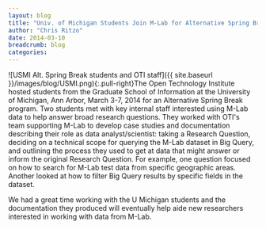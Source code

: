 ```yaml
---
layout: blog
title: "Univ. of Michigan Students Join M-Lab for Alternative Spring Break"
author: "Chris Ritzo"
date: 2014-03-10
breadcrumb: blog
categories:
---
```


![USMI Alt. Spring Break students and OTI staff]({{ site.baseurl }}/images/blog/USMI.png){:.pull-right}The Open Technology Institute hosted students from the Graduate School of Information at the University of Michigan, Ann Arbor, March 3-7, 2014 for an Alternative Spring Break program. Two students met with key internal staff interested using M-Lab data to help answer broad research questions. They worked with OTI's team supporting M-Lab to develop case studies and documentation describing their role as data analyst/scientist: taking a Research Question, deciding on a technical scope for querying the M-Lab dataset in Big Query, and outlining the process they used to get at data that might answer or inform the original Research Question. For example, one question focused on how to search for M-Lab test data from specific geographic areas. Another looked at how to filter Big Query results by specific fields in the dataset.

<!--more-->

We had a great time working with the U Michigan students and the documentation they produced will eventually help aide new researchers interested in working with data from M-Lab.
